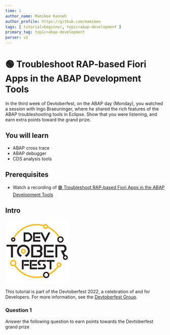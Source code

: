 ```yaml
---
time: 1
author_name: Mamikee Kanneh
author_profile: https://github.com/mamikee
tags: [ tutorial>beginner, topic>abap-development ]
primary_tag: topic>abap-development
parser: v2
---
```


# 🟢 Troubleshoot RAP-based Fiori Apps in the ABAP Development Tools

<!-- description --> In the third week of Devtoberfest, on the ABAP day (Monday), you watched a session with Ingo Braeuninger, where he shared the rich features of the ABAP troubleshooting tools in Eclipse. Show that you were listening, and earn extra points toward the grand prize.


## You will learn

-  ABAP cross trace 
-  ABAP debugger
- CDS analysis tools

## Prerequisites

- Watch a recording of [🟢 Troubleshoot RAP-based Fiori Apps in the ABAP Development Tools](https://groups.community.sap.com/t5/devtoberfest/troubleshoot-rap-based-fiori-apps-in-the-abap-development-tools/ec-p/9003#M37)
  
## Intro

![Devtoberfest](Devtoberfest.jpg)

This tutorial is part of the Devtoberfest 2022, a celebration of and for Developers. For more information, see the [Devtoberfest Group](https://groups.community.sap.com/t5/devtoberfest/gh-p/Devtoberfest).

### Question 1

Answer the following question to earn points towards the Devtoberfest grand prize
